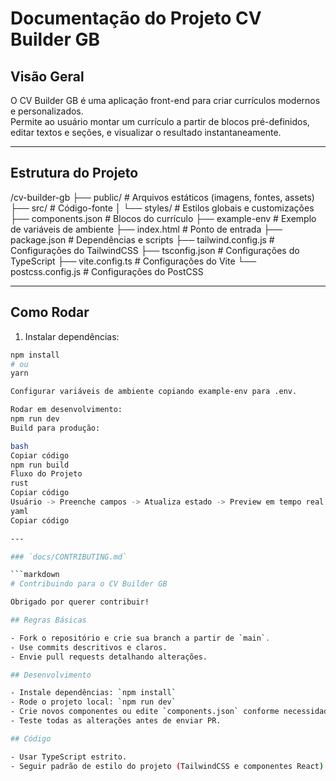 # Documentação do Projeto CV Builder GB

## Visão Geral

O CV Builder GB é uma aplicação front-end para criar currículos modernos e personalizados.  
Permite ao usuário montar um currículo a partir de blocos pré-definidos, editar textos e seções, e visualizar o resultado instantaneamente.

---

## Estrutura do Projeto

/cv-builder-gb
├── public/ # Arquivos estáticos (imagens, fontes, assets)
├── src/ # Código-fonte
│ └── styles/ # Estilos globais e customizações
├── components.json # Blocos do currículo
├── example-env # Exemplo de variáveis de ambiente
├── index.html # Ponto de entrada
├── package.json # Dependências e scripts
├── tailwind.config.js # Configurações do TailwindCSS
├── tsconfig.json # Configurações do TypeScript
├── vite.config.ts # Configurações do Vite
└── postcss.config.js # Configurações do PostCSS 

---

## Como Rodar

1. Instalar dependências:

```bash
npm install
# ou
yarn

Configurar variáveis de ambiente copiando example-env para .env.

Rodar em desenvolvimento:
npm run dev
Build para produção:

bash
Copiar código
npm run build
Fluxo do Projeto
rust
Copiar código
Usuário -> Preenche campos -> Atualiza estado -> Preview em tempo real -> Layout/Tailwind -> Visualização final -> Exportação PDF
yaml
Copiar código

---

### `docs/CONTRIBUTING.md`

```markdown
# Contribuindo para o CV Builder GB

Obrigado por querer contribuir!  

## Regras Básicas

- Fork o repositório e crie sua branch a partir de `main`.
- Use commits descritivos e claros.
- Envie pull requests detalhando alterações.

## Desenvolvimento

- Instale dependências: `npm install`  
- Rode o projeto local: `npm run dev`  
- Crie novos componentes ou edite `components.json` conforme necessidade.  
- Teste todas as alterações antes de enviar PR.

## Código

- Usar TypeScript estrito.  
- Seguir padrão de estilo do projeto (TailwindCSS e componentes React).

